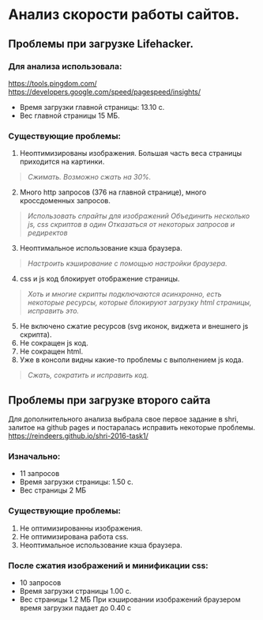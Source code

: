 # Анализ скорости работы сайтов.

## Проблемы при загрузке Lifehacker.

### Для анализа использовала:
https://tools.pingdom.com/
https://developers.google.com/speed/pagespeed/insights/

* Время загрузки главной страницы: 13.10 с.
* Вес главной страницы 15 МБ.

### Существующие проблемы:
1. Неоптимизированы изображения. Большая часть веса страницы приходится на картинки. 
> *Сжимать. Возможно сжать на 30%.*

2. Много http запросов (376 на главной странице), много кроссдоменных запросов. 
> *Использовать спрайты для изображений*
> *Объединить несколько js, css скриптов в один*
> *Отказаться от некоторых запросов и редиректов*

3. Неоптимальное использование кэша браузера.
> *Настроить кэширование с помощью настройки браузера.*

4. css и js код блокирует отображение страницы.
> *Хоть и многие скрипты подключаются асинхронно, есть некоторые ресурсы, которые блокируют загрузку html страницы, исправить это.*

5. Не включено сжатие ресурсов (svg иконок, виджета и внешнего js скрипта).
6. Не сокращен js код.
7. Не сокращен html.
8. Уже в консоли видны какие-то проблемы с выполнением js кода.
> *Сжать, сократить и исправить код.*

## Проблемы при загрузке второго сайта
Для дополнительного анализа выбрала свое первое задание в shri, залитое на github pages и постаралась исправить некоторые проблемы.
https://reindeers.github.io/shri-2016-task1/

### Изначально: 
* 11 запросов
* Время загрузки страницы: 1.50 с.
* Вес страницы 2 MБ

### Существующие проблемы:
1. Не оптимизированны изображения.
2. Не оптимизирована работа css.
3. Неоптимальное использование кэша браузера.

### После сжатия изображений и минификации css:
* 10 запросов
* Время загрузки страницы 1.00 с.
* Вес страницы 1.2 MБ
При кэшировании изображений браузером время загрузки падает до 0.40 с
